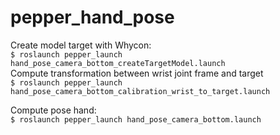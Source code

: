 # pepper_hand_pose


Create model target with Whycon:   
`$ roslaunch pepper_launch hand_pose_camera_bottom_createTargetModel.launch`   
Compute transformation between wrist joint frame and target   
`$ roslaunch pepper_launch hand_pose_camera_bottom_calibration_wrist_to_target.launch`   

Compute pose hand:   
`$ roslaunch pepper_launch hand_pose_camera_bottom.launch`



